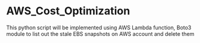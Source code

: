 # AWS_Cost_Optimization
This python script will be implemented using AWS Lambda function, Boto3 module to list out the stale EBS snapshots on AWS account and delete them
